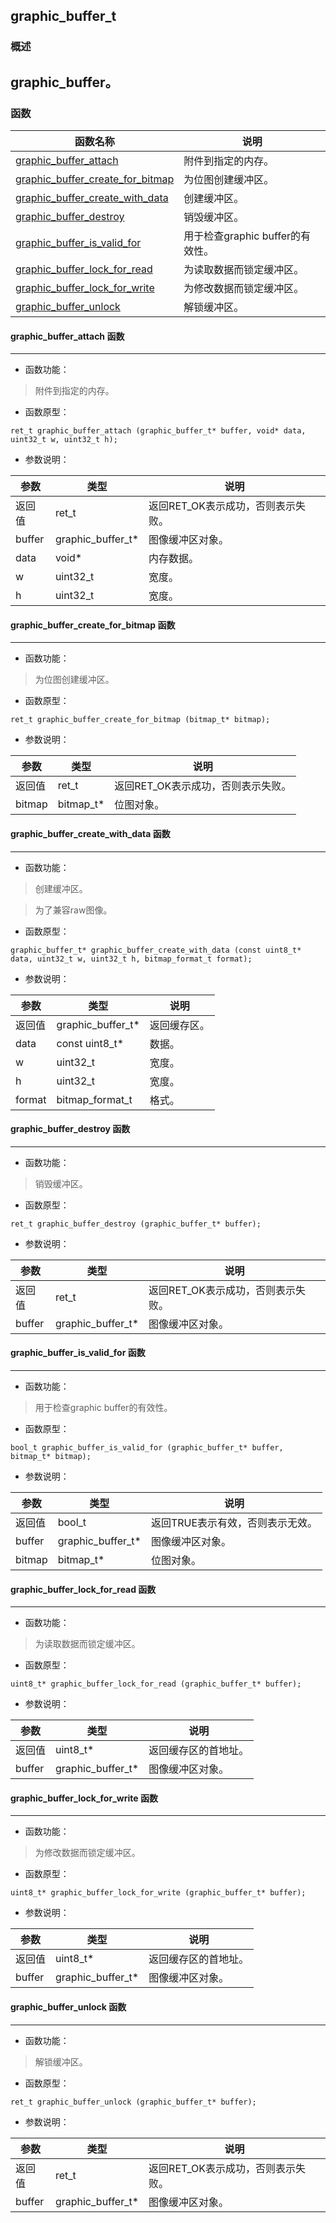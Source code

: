 ## graphic\_buffer\_t
### 概述
graphic_buffer。
----------------------------------
### 函数
<p id="graphic_buffer_t_methods">

| 函数名称 | 说明 | 
| -------- | ------------ | 
| <a href="#graphic_buffer_t_graphic_buffer_attach">graphic\_buffer\_attach</a> | 附件到指定的内存。 |
| <a href="#graphic_buffer_t_graphic_buffer_create_for_bitmap">graphic\_buffer\_create\_for\_bitmap</a> | 为位图创建缓冲区。 |
| <a href="#graphic_buffer_t_graphic_buffer_create_with_data">graphic\_buffer\_create\_with\_data</a> | 创建缓冲区。 |
| <a href="#graphic_buffer_t_graphic_buffer_destroy">graphic\_buffer\_destroy</a> | 销毁缓冲区。 |
| <a href="#graphic_buffer_t_graphic_buffer_is_valid_for">graphic\_buffer\_is\_valid\_for</a> | 用于检查graphic buffer的有效性。 |
| <a href="#graphic_buffer_t_graphic_buffer_lock_for_read">graphic\_buffer\_lock\_for\_read</a> | 为读取数据而锁定缓冲区。 |
| <a href="#graphic_buffer_t_graphic_buffer_lock_for_write">graphic\_buffer\_lock\_for\_write</a> | 为修改数据而锁定缓冲区。 |
| <a href="#graphic_buffer_t_graphic_buffer_unlock">graphic\_buffer\_unlock</a> | 解锁缓冲区。 |
#### graphic\_buffer\_attach 函数
-----------------------

* 函数功能：

> <p id="graphic_buffer_t_graphic_buffer_attach">附件到指定的内存。

* 函数原型：

```
ret_t graphic_buffer_attach (graphic_buffer_t* buffer, void* data, uint32_t w, uint32_t h);
```

* 参数说明：

| 参数 | 类型 | 说明 |
| -------- | ----- | --------- |
| 返回值 | ret\_t | 返回RET\_OK表示成功，否则表示失败。 |
| buffer | graphic\_buffer\_t* | 图像缓冲区对象。 |
| data | void* | 内存数据。 |
| w | uint32\_t | 宽度。 |
| h | uint32\_t | 宽度。 |
#### graphic\_buffer\_create\_for\_bitmap 函数
-----------------------

* 函数功能：

> <p id="graphic_buffer_t_graphic_buffer_create_for_bitmap">为位图创建缓冲区。

* 函数原型：

```
ret_t graphic_buffer_create_for_bitmap (bitmap_t* bitmap);
```

* 参数说明：

| 参数 | 类型 | 说明 |
| -------- | ----- | --------- |
| 返回值 | ret\_t | 返回RET\_OK表示成功，否则表示失败。 |
| bitmap | bitmap\_t* | 位图对象。 |
#### graphic\_buffer\_create\_with\_data 函数
-----------------------

* 函数功能：

> <p id="graphic_buffer_t_graphic_buffer_create_with_data">创建缓冲区。

> 为了兼容raw图像。

* 函数原型：

```
graphic_buffer_t* graphic_buffer_create_with_data (const uint8_t* data, uint32_t w, uint32_t h, bitmap_format_t format);
```

* 参数说明：

| 参数 | 类型 | 说明 |
| -------- | ----- | --------- |
| 返回值 | graphic\_buffer\_t* | 返回缓存区。 |
| data | const uint8\_t* | 数据。 |
| w | uint32\_t | 宽度。 |
| h | uint32\_t | 宽度。 |
| format | bitmap\_format\_t | 格式。 |
#### graphic\_buffer\_destroy 函数
-----------------------

* 函数功能：

> <p id="graphic_buffer_t_graphic_buffer_destroy">销毁缓冲区。

* 函数原型：

```
ret_t graphic_buffer_destroy (graphic_buffer_t* buffer);
```

* 参数说明：

| 参数 | 类型 | 说明 |
| -------- | ----- | --------- |
| 返回值 | ret\_t | 返回RET\_OK表示成功，否则表示失败。 |
| buffer | graphic\_buffer\_t* | 图像缓冲区对象。 |
#### graphic\_buffer\_is\_valid\_for 函数
-----------------------

* 函数功能：

> <p id="graphic_buffer_t_graphic_buffer_is_valid_for">用于检查graphic buffer的有效性。

* 函数原型：

```
bool_t graphic_buffer_is_valid_for (graphic_buffer_t* buffer, bitmap_t* bitmap);
```

* 参数说明：

| 参数 | 类型 | 说明 |
| -------- | ----- | --------- |
| 返回值 | bool\_t | 返回TRUE表示有效，否则表示无效。 |
| buffer | graphic\_buffer\_t* | 图像缓冲区对象。 |
| bitmap | bitmap\_t* | 位图对象。 |
#### graphic\_buffer\_lock\_for\_read 函数
-----------------------

* 函数功能：

> <p id="graphic_buffer_t_graphic_buffer_lock_for_read">为读取数据而锁定缓冲区。

* 函数原型：

```
uint8_t* graphic_buffer_lock_for_read (graphic_buffer_t* buffer);
```

* 参数说明：

| 参数 | 类型 | 说明 |
| -------- | ----- | --------- |
| 返回值 | uint8\_t* | 返回缓存区的首地址。 |
| buffer | graphic\_buffer\_t* | 图像缓冲区对象。 |
#### graphic\_buffer\_lock\_for\_write 函数
-----------------------

* 函数功能：

> <p id="graphic_buffer_t_graphic_buffer_lock_for_write">为修改数据而锁定缓冲区。

* 函数原型：

```
uint8_t* graphic_buffer_lock_for_write (graphic_buffer_t* buffer);
```

* 参数说明：

| 参数 | 类型 | 说明 |
| -------- | ----- | --------- |
| 返回值 | uint8\_t* | 返回缓存区的首地址。 |
| buffer | graphic\_buffer\_t* | 图像缓冲区对象。 |
#### graphic\_buffer\_unlock 函数
-----------------------

* 函数功能：

> <p id="graphic_buffer_t_graphic_buffer_unlock">解锁缓冲区。

* 函数原型：

```
ret_t graphic_buffer_unlock (graphic_buffer_t* buffer);
```

* 参数说明：

| 参数 | 类型 | 说明 |
| -------- | ----- | --------- |
| 返回值 | ret\_t | 返回RET\_OK表示成功，否则表示失败。 |
| buffer | graphic\_buffer\_t* | 图像缓冲区对象。 |
